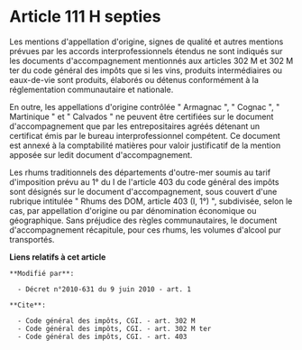 # Article 111 H septies

Les mentions d'appellation d'origine, signes de qualité et autres mentions prévues par les accords interprofessionnels
étendus ne sont indiqués sur les documents d'accompagnement mentionnés aux articles 302 M et 302 M ter du code général des
impôts que si les vins, produits intermédiaires ou eaux-de-vie sont produits, élaborés ou détenus conformément à la
réglementation communautaire et nationale. 

En outre, les appellations d'origine contrôlée " Armagnac ", " Cognac ", " Martinique " et " Calvados " ne peuvent être
certifiées sur le document d'accompagnement que par les entrepositaires agréés détenant un certificat émis par le bureau
interprofessionnel compétent. Ce document est annexé à la comptabilité matières pour valoir justificatif de la mention
apposée sur ledit document d'accompagnement. 

Les rhums traditionnels des départements d'outre-mer soumis au tarif d'imposition prévu au 1° du I de l'article 403 du code
général des impôts sont désignés sur le document d'accompagnement, sous couvert d'une rubrique intitulée " Rhums des DOM,
article 403 (I, 1°) ", subdivisée, selon le cas, par appellation d'origine ou par dénomination économique ou géographique.
Sans préjudice des règles communautaires, le document d'accompagnement récapitule, pour ces rhums, les volumes d'alcool pur
transportés.

**Liens relatifs à cet article**

	**Modifié par**:

	  - Décret n°2010-631 du 9 juin 2010 - art. 1

	**Cite**:

	  - Code général des impôts, CGI. - art. 302 M
	  - Code général des impôts, CGI. - art. 302 M ter
	  - Code général des impôts, CGI. - art. 403
